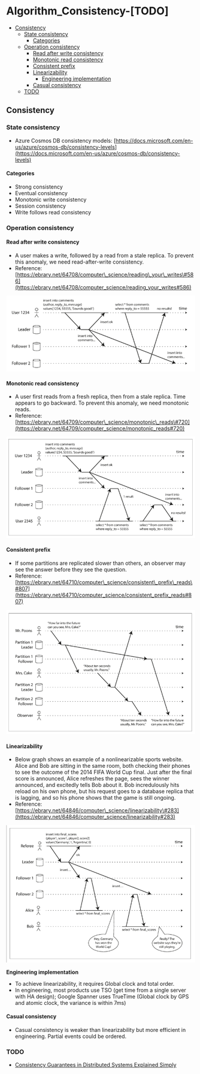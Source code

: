 # Algorithm\_Consistency-\[TODO\]

* [Consistency](algorithm_consistency-todo.md#consistency)
  * [State consistency](algorithm_consistency-todo.md#state-consistency)
    * [Categories](algorithm_consistency-todo.md#categories)
  * [Operation consistency](algorithm_consistency-todo.md#operation-consistency)
    * [Read after write consistency](algorithm_consistency-todo.md#read-after-write-consistency)
    * [Monotonic read consistency](algorithm_consistency-todo.md#monotonic-read-consistency)
    * [Consistent prefix](algorithm_consistency-todo.md#consistent-prefix)
    * [Linearizability](algorithm_consistency-todo.md#linearizability)
      * [Engineering implementation](algorithm_consistency-todo.md#engineering-implementation)
    * [Casual consistency](algorithm_consistency-todo.md#casual-consistency)
  * [TODO](algorithm_consistency-todo.md#todo)

## Consistency

### State consistency

* Azure Cosmos DB consistency models: [https://docs.microsoft.com/en-us/azure/cosmos-db/consistency-levels](https://docs.microsoft.com/en-us/azure/cosmos-db/consistency-levels)

#### Categories

* Strong consistency
* Eventual consistency
* Monotonic write consistency
* Session consistency
* Write follows read consistency

### Operation consistency

#### Read after write consistency

* A user makes a write, followed by a read from a stale replica. To prevent this anomaly, we need read-after-write consistency.
* Reference: [https://ebrary.net/64708/computer\_science/reading\_your\_writes\#586](https://ebrary.net/64708/computer_science/reading_your_writes#586)

![](.gitbook/assets/relational_distributedDb_ReadYourWriteConsistency.png)

#### Monotonic read consistency

* A user first reads from a fresh replica, then from a stale replica. Time appears to go backward. To prevent this anomaly, we need monotonic reads.
* Reference: [https://ebrary.net/64709/computer\_science/monotonic\_reads\#720](https://ebrary.net/64709/computer_science/monotonic_reads#720)

![](.gitbook/assets/relational_distributedDb_MonotonicReads.png)

#### Consistent prefix

* If some partitions are replicated slower than others, an observer may see the answer before they see the question.
* Reference: [https://ebrary.net/64710/computer\_science/consistent\_prefix\_reads\#807](https://ebrary.net/64710/computer_science/consistent_prefix_reads#807)

![](.gitbook/assets/relational_distributedDb_ConsistentPrefix.png)

#### Linearizability

* Below graph shows an example of a nonlinearizable sports website. Alice and Bob are sitting in the same room, both checking their phones to see the outcome of the 2014 FIFA World Cup final. Just after the final score is announced, Alice refreshes the page, sees the winner announced, and excitedly tells Bob about it. Bob incredulously hits reload on his own phone, but his request goes to a database replica that is lagging, and so his phone shows that the game is still ongoing.
* Reference: [https://ebrary.net/64846/computer\_science/linearizability\#283](https://ebrary.net/64846/computer_science/linearizability#283)

![](.gitbook/assets/relational_distributedDb_Linearizable.png)

**Engineering implementation**

* To achieve linearizability, it requires Global clock and total order. 
* In engineering, most products use TSO \(get time from a single server with HA design\); Google Spanner uses TrueTime \(Global clock by GPS and atomic clock, the variance is within 7ms\)

#### Casual consistency

* Casual consistency is weaker than linearizability but more efficient in engineering. Partial events could be ordered. 

### TODO

* [Consistency Guarantees in Distributed Systems Explained Simply](https://kousiknath.medium.com/consistency-guarantees-in-distributed-systems-explained-simply-720caa034116)

